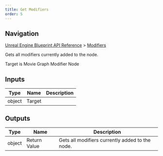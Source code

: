 ```yaml
---
title: Get Modifiers
order: 5
---
```

## Navigation

[Unreal Engine Blueprint API Reference](https://dev.epicgames.com/documentation/en-us/unreal-engine/BlueprintAPI) > [Modifiers](https://dev.epicgames.com/documentation/en-us/unreal-engine/BlueprintAPI/Modifiers)

Gets all modifiers currently added to the node.

Target is Movie Graph Modifier Node

## Inputs

| Type | Name | Description |
| --- | --- | --- |
| object | Target |  |

## Outputs

| Type | Name | Description |
| --- | --- | --- |
| object | Return Value | Gets all modifiers currently added to the node. |
